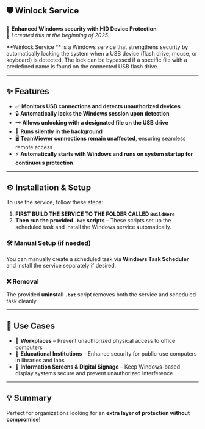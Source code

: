 

## 🛡️ Winlock Service  
🚀 **Enhanced Windows security with HID Device Protection**  
👦 *I created this at the beginning of 2025.*

**Winlock Service ** is a Windows service that strengthens security by automatically locking the system when a USB device (flash drive, mouse, or keyboard) is detected. The lock can be bypassed if a specific file with a predefined name is found on the connected USB flash drive.

---

## ✨ Features

- ✅ **Monitors USB connections and detects unauthorized devices**  
- 🔒 **Automatically locks the Windows session upon detection**  
- 🗝️ **Allows unlocking with a designated file on the USB drive**  
- 👀 **Runs silently in the background**  
- 🖥️ **TeamViewer connections remain unaffected**, ensuring seamless remote access  
- ⚡ **Automatically starts with Windows and runs on system startup for continuous protection**

---

## ⚙️ Installation & Setup

To use the service, follow these steps:

1. **FIRST BUILD THE SERVICE TO THE FOLDER CALLED `BuildHere`**
2. **Then run the provided `.bat` scripts** – These scripts set up the scheduled task and install the Windows service automatically.

### 🛠️ Manual Setup (if needed)

You can manually create a scheduled task via **Windows Task Scheduler** and install the service separately if desired.

### ❌ Removal

The provided **uninstall `.bat`** script removes both the service and scheduled task cleanly.

---

## 🏢 Use Cases

- 🔹 **Workplaces** – Prevent unauthorized physical access to office computers  
- 🔹 **Educational Institutions** – Enhance security for public-use computers in libraries and labs  
- 🔹 **Information Screens & Digital Signage** – Keep Windows-based display systems secure and prevent unauthorized interference

---

## 💡 Summary

Perfect for organizations looking for an **extra layer of protection without compromise**!
